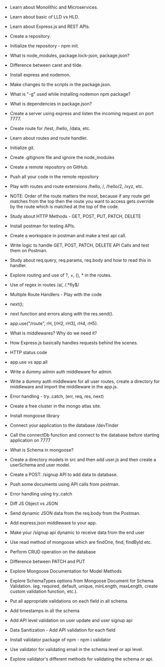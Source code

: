 - Learn about Monolithic and Microservices. 
- Learn about basic of LLD vs HLD.
- Learn about Express.js and REST APIs.
- Create a repository.
- Initialize the repository - npm init.
- What is node_modules, package.lock-json, package.json?
- Difference between caret and tilde.
- Install express and nodemon.
- Make changes to the scripts in the package.json.
- What is "-g" used while installing nodemon npm package?
- What is dependencies in package.json?
- Create a server using express and listen the incoming request on port 7777.
- Create route for /test, /hello, /data, etc.
- Learn about routes and route handler.


- Initialize git.
- Create .gitignore file and ignore the node_modules
- Create a remote repository on GitHub.
- Push all your code in the remote repository
- Play with routes and route extensions /hello, /, /hello/2, /xyz, etc.
- NOTE: Order of the route matters the most, because if any route get matches from the top then the route you want to access gets override by the route which is matched at the top of the code.
- Study about HTTP Methods - GET, POST, PUT, PATCH, DELETE
- Install postman for testing APIs.
- Create a workspace in postman and make a test api call.
- Write logic to handle GET, POST, PATCH, DELETE API Calls and test them on Postman.
- Study about req.query, req.params, req.body and how to read this in handler.
- Explore routing and use of ?, +, (), * in the routes.
- Use of regex in routes /a/, /.*fly$/


- Multiple Route Handlers - Play with the code
- next();
- next function and errors along with the res.send().
- app.use("/route", rH, [rH2, rH3], rH4, rH5).
- What is middlewares? Why do we need it?
- How Express.js basically handles requests behind the scenes.
- HTTP status code
- app.use vs app.all
- Write a dummy admin auth middleware for admin.
- Write a dummy auth middleware for all user routes, create a directory for middleware and import the middleware in the app.js.
- Error handling - try..catch, (err, req, res, next)

- Create a free cluster in the mongo atlas site.
- Install mongoose library
- Connect your application to the database <connection-url>/devTinder
- Call the connectDb function and connect to the database before starting application on 7777
- What is Schema in mongoose?
- Create a directory models in src and then add user.js and then create a userSchema and user model.
- Create a POST: /signup API to add data to database.
- Push some documents using API calls from postman.
- Error handling using try..catch


- Diff JS Object vs JSON
- Send dynamic JSON data from the req.body from the Postman.
- Add express.json middleware to your app.
- Make your /signup api dynamic to receive data from the end user
- Use read method of mongoose which are findOne, find, findById etc.
- Perform CRUD operation on the database
- Difference between PATCH and PUT
- Explore Mongoose Documentation for Model Methods


- Explore SchemaTypes options from Mongoose Document for Schema Validation. (eg. required, default, unique, minLength, maxLength, create custom validation function,  etc.).
- Put all appropriate validations on each field in all schema.
- Add timestamps in all the schema
- Add API level validation on user update and user signup api
- Data Sanitization - Add API validation for each field
- Install validator package of npm - npm i validator
- Use validator for validating email in the schema level or api level.
- Explore validator's different methods for validating the schema or api.